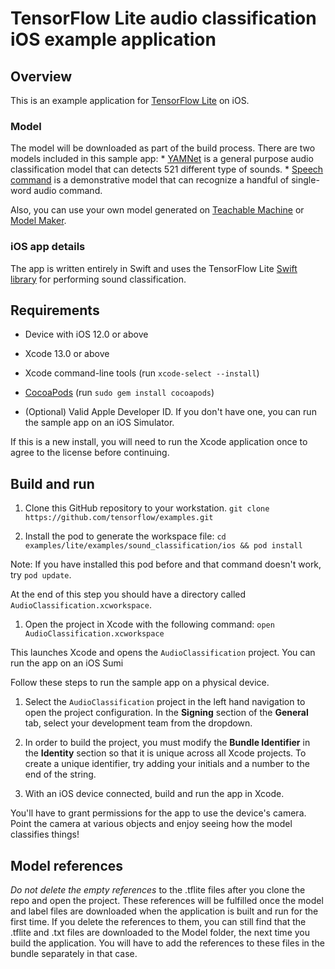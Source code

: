 # TensorFlow Lite audio classification iOS example application

## Overview

This is an example application for [TensorFlow Lite](https://tensorflow.org/lite)
on iOS.

### Model

The model will be downloaded as part of the build process. There are two models
included in this sample app: *
[YAMNet](https://tfhub.dev/google/lite-model/yamnet/classification/tflite/1) is
a general purpose audio classification model that can detects 521 different type
of sounds. *
[Speech command](https://www.tensorflow.org/lite/models/modify/model_maker/speech_recognition)
is a demonstrative model that can recognize a handful of single-word audio
command.

Also, you can use your own model generated on
[Teachable Machine](https://teachablemachine.withgoogle.com/train/audio) or
[Model Maker](https://www.tensorflow.org/lite/models/modify/model_maker/audio_classification).

### iOS app details

The app is written entirely in Swift and uses the TensorFlow Lite
[Swift library](https://github.com/tensorflow/tensorflow/tree/master/tensorflow/lite/swift)
for performing sound classification.

## Requirements

*   Device with iOS 12.0 or above

*   Xcode 13.0 or above

*   Xcode command-line tools (run `xcode-select --install`)

*   [CocoaPods](https://cocoapods.org/) (run `sudo gem install cocoapods`)

*   (Optional) Valid Apple Developer ID. If you don't have one, you can run the
    sample app on an iOS Simulator.

If this is a new install, you will need to run the Xcode application once to
agree to the license before continuing.

## Build and run

1.  Clone this GitHub repository to your workstation. `git clone
    https://github.com/tensorflow/examples.git`

2.  Install the pod to generate the workspace file: `cd
    examples/lite/examples/sound_classification/ios && pod install`

Note: If you have installed this pod before and that command doesn't work, try
`pod update`.

At the end of this step you should have a directory called
`AudioClassification.xcworkspace`.

1.  Open the project in Xcode with the following command: `open
    AudioClassification.xcworkspace`

This launches Xcode and opens the `AudioClassification` project. You can run the
app on an iOS Sumi

Follow these steps to run the sample app on a physical device.

1.  Select the `AudioClassification` project in the left hand navigation to open
    the project configuration. In the **Signing** section of the **General**
    tab, select your development team from the dropdown.

2.  In order to build the project, you must modify the **Bundle Identifier** in
    the **Identity** section so that it is unique across all Xcode projects. To
    create a unique identifier, try adding your initials and a number to the end
    of the string.

3.  With an iOS device connected, build and run the app in Xcode.

You'll have to grant permissions for the app to use the device's camera. Point
the camera at various objects and enjoy seeing how the model classifies things!

## Model references

*Do not delete the empty references* to the .tflite files after you clone the
repo and open the project. These references will be fulfilled once the model and
label files are downloaded when the application is built and run for the first
time. If you delete the references to them, you can still find that the .tflite
and .txt files are downloaded to the Model folder, the next time you build the
application. You will have to add the references to these files in the bundle
separately in that case.
